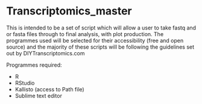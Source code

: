 # Transcriptomics_master

This is intended to be a set of script which will allow a user to take fastq and or fasta files through to final analysis, with plot production. The programmes used will be selected for their accessibility (free and open source) and the majority of these scripts will be following the guidelines set out by DIYTranscriptomics.com

Programmes required:
- R
- RStudio
- Kallisto (access to Path file)
- Sublime text editor
